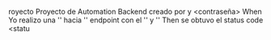 royecto Proyecto de Automation Backend creado por <usuario> y <contraseña>
    When Yo realizo una '<operation>' hacia '<entity>' endpoint con el '<jsonRequest>' y '<datos>'
    Then se obtuvo el status code <statu